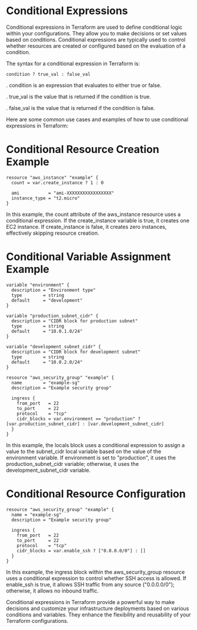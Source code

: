 # Conditional Expressions

Conditional expressions in Terraform are used to define conditional logic within your configurations. They allow you to make decisions or set values based on conditions. Conditional expressions are typically used to control whether resources are created or configured based on the evaluation of a condition.

The syntax for a conditional expression in Terraform is:
```hcl
condition ? true_val : false_val
```
. condition is an expression that evaluates to either true or false.

. true_val is the value that is returned if the condition is true.

. false_val is the value that is returned if the condition is false.

Here are some common use cases and examples of how to use conditional expressions in Terraform:

# Conditional Resource Creation Example

```hcl
resource "aws_instance" "example" {
  count = var.create_instance ? 1 : 0

  ami           = "ami-XXXXXXXXXXXXXXXXX"
  instance_type = "t2.micro"
}
```

In this example, the count attribute of the aws_instance resource uses a conditional expression. If the create_instance variable is true, it creates one EC2 instance. If create_instance is false, it creates zero instances, effectively skipping resource creation.

# Conditional Variable Assignment Example

```hcl
variable "environment" {
  description = "Environment type"
  type        = string
  default     = "development"
}

variable "production_subnet_cidr" {
  description = "CIDR block for production subnet"
  type        = string
  default     = "10.0.1.0/24"
}

variable "development_subnet_cidr" {
  description = "CIDR block for development subnet"
  type        = string
  default     = "10.0.2.0/24"
}

resource "aws_security_group" "example" {
  name        = "example-sg"
  description = "Example security group"

  ingress {
    from_port   = 22
    to_port     = 22
    protocol    = "tcp"
    cidr_blocks = var.environment == "production" ? [var.production_subnet_cidr] : [var.development_subnet_cidr]
  }
}
```
In this example, the locals block uses a conditional expression to assign a value to the subnet_cidr local variable based on the value of the environment variable. If environment is set to "production", it uses the production_subnet_cidr variable; otherwise, it uses the development_subnet_cidr variable.

# Conditional Resource Configuration
```hcl
resource "aws_security_group" "example" {
  name = "example-sg"
  description = "Example security group"

  ingress {
    from_port   = 22
    to_port     = 22
    protocol    = "tcp"
    cidr_blocks = var.enable_ssh ? ["0.0.0.0/0"] : []
  }
}
```
In this example, the ingress block within the aws_security_group resource uses a conditional expression to control whether SSH access is allowed. If enable_ssh is true, it allows SSH traffic from any source ("0.0.0.0/0"); otherwise, it allows no inbound traffic.

Conditional expressions in Terraform provide a powerful way to make decisions and customize your infrastructure deployments based on various conditions and variables. They enhance the flexibility and reusability of your Terraform configurations.
